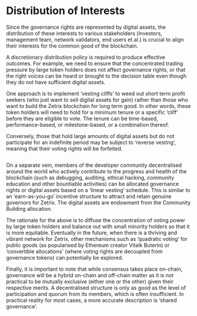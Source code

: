 # Distribution of Interests

Since the governance rights are represented by digital assets, the distribution of these interests to various stakeholders (investors, management team, network validators, end users et.al.) is crucial to align their interests for the common good of the blockchain.

A discretionary distribution policy is required to produce effective outcomes. For example, we need to ensure that the concentrated trading pressure by large token holders does not affect governance rights, or that the right voices can be heard or brought to the decision table even though they do not have sufficient digital assets.

One approach is to implement ‘vesting cliffs’ to weed out short term profit seekers (who just want to sell digital assets for gain) rather than those who want to build the Zetrix blockchain for long term good. In other words, these token holders will need to hold for a minimum tenure or a specific ‘cliff’ before they are eligible to vote. The tenure can be time-based, performance-based, or milestone-based, or a combination thereof.

Conversely, those that hold large amounts of digital assets but do not participate for an indefinite period may be subject to ‘reverse vesting’, meaning that their voting rights will be forfeited.

<figure><img src="https://lh5.googleusercontent.com/g2z8H5XLD23AKD1aY0ZKdSQwMqKN7Te3lDFAIlkaglrceboenWpGRv60gUT2JHuDEbKjIrgXEcrMN74rMN7H5RZ7hDKl9O00Qp1HBAOfnM9P7MfjAiFG_AmF6gh4u3Vzyzq5rE9gNyCljQ26YoK5IFv7KZDGDAnjzoMN2BtejqHDPPf4qFURF-shdv5XrYU6chPZQw" alt=""><figcaption></figcaption></figure>

On a separate vein, members of the developer community decentralised around the world who actively contribute to the progress and health of the blockchain (such as debugging, auditing, ethical hacking, community education and other bountiable activities) can be allocated governance rights or digital assets based on a ‘linear vesting’ schedule. This is similar to an ‘earn-as-you-go’ incentive structure to attract and retain genuine governors for Zetrix. The digital assets are endowment from the Community Building allocation.

The rationale for the above is to diffuse the concentration of voting power by large token holders and balance out with small minority holders so that it is more equitable. Eventually in the future, when there is a thriving and vibrant network for Zetrix, other mechanisms such as ‘quadratic voting’ for public goods (as popularised by Ethereum creator Vitalk Buterin) or ‘convertible allocations’ (where voting rights are decoupled from governance tokens) can potentially be explored.

Finally, it is important to note that while consensus takes place on-chain, governance will be a hybrid on-chain and off-chain matter as it is not practical to be mutually exclusive (either one or the other) given their respective merits. A decentralised structure is only as good as the level of participation and quorum from its members, which is often insufficient. In practical reality for most cases, a more accurate description is ‘shared governance’.

<figure><img src="https://lh5.googleusercontent.com/pFldKZCiO2G1jYx28dPfygQSDuJr5nigzmEdqVHLbFzbVhaVltc8plExMIiLcEZKJjWeIitdkxo8aKzHUsvkgaB42J5_0AgfvmKsIB1GenQJEDKLmT_ntEE42jg1jMrcsNflryOro2YVfUjAB_Bk2Ba08GhCMoAIXputkaBIZIGfLZOlixDqV02TVIIeuoaZGhEYVQ" alt=""><figcaption></figcaption></figure>
